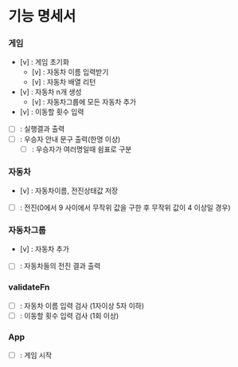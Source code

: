 # 기능 명세서

### 게임

- [v] : 게임 초기화
  - [v] : 자동차 이름 입력받기
  - [v] : 자동차 배열 리턴
- [v] : 자동차 n개 생성
  - [v] : 자동차그룹에 모든 자동차 추가
- [v] : 이동할 횟수 입력
- [ ] : 실행결과 출력
- [ ] : 우승자 안내 문구 출력(한명 이상)
  - [ ] : 우승자가 여러명일때 쉼표로 구분

### 자동차

- [v] : 자동차이름, 전진상태값 저장
- [ ] : 전진(0에서 9 사이에서 무작위 값을 구한 후 무작위 값이 4 이상일 경우)

### 자동차그룹

- [v] : 자동차 추가
- [ ] : 자동차들의 전진 결과 출력

### validateFn

- [ ] : 자동차 이름 입력 검사 (1자이상 5자 이하)
- [ ] : 이동할 횟수 입력 검사 (1회 이상)

### App

- [ ] : 게임 시작
